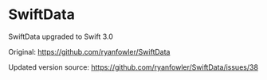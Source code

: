 # SwiftData
SwiftData upgraded to Swift 3.0

Original:
https://github.com/ryanfowler/SwiftData

Updated version source:
https://github.com/ryanfowler/SwiftData/issues/38
